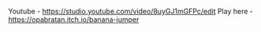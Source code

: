 Youtube - https://studio.youtube.com/video/8uyGJ1mGFPc/edit
Play here - https://opabratan.itch.io/banana-jumper
